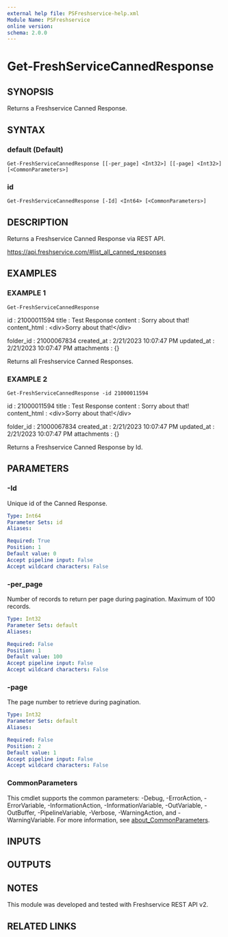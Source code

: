 ```yaml
---
external help file: PSFreshservice-help.xml
Module Name: PSFreshservice
online version:
schema: 2.0.0
---
```


# Get-FreshServiceCannedResponse

## SYNOPSIS
Returns a Freshservice Canned Response.

## SYNTAX

### default (Default)
```
Get-FreshServiceCannedResponse [[-per_page] <Int32>] [[-page] <Int32>] [<CommonParameters>]
```

### id
```
Get-FreshServiceCannedResponse [-Id] <Int64> [<CommonParameters>]
```

## DESCRIPTION
Returns a Freshservice Canned Response via REST API.

https://api.freshservice.com/#list_all_canned_responses

## EXAMPLES

### EXAMPLE 1
```
Get-FreshServiceCannedResponse
```

id           : 21000011594
title        : Test Response
content      : Sorry about that!
content_html : \<div\>Sorry about that!\</div\>

folder_id    : 21000067834
created_at   : 2/21/2023 10:07:47 PM
updated_at   : 2/21/2023 10:07:47 PM
attachments  : {}

Returns all Freshservice Canned Responses.

### EXAMPLE 2
```
Get-FreshServiceCannedResponse -id 21000011594
```

id           : 21000011594
title        : Test Response
content      : Sorry about that!
content_html : \<div\>Sorry about that!\</div\>

folder_id    : 21000067834
created_at   : 2/21/2023 10:07:47 PM
updated_at   : 2/21/2023 10:07:47 PM
attachments  : {}

Returns a Freshservice Canned Response by Id.

## PARAMETERS

### -Id
Unique id of the Canned Response.

```yaml
Type: Int64
Parameter Sets: id
Aliases:

Required: True
Position: 1
Default value: 0
Accept pipeline input: False
Accept wildcard characters: False
```

### -per_page
Number of records to return per page during pagination. 
Maximum of 100 records.

```yaml
Type: Int32
Parameter Sets: default
Aliases:

Required: False
Position: 1
Default value: 100
Accept pipeline input: False
Accept wildcard characters: False
```

### -page
The page number to retrieve during pagination.

```yaml
Type: Int32
Parameter Sets: default
Aliases:

Required: False
Position: 2
Default value: 1
Accept pipeline input: False
Accept wildcard characters: False
```

### CommonParameters
This cmdlet supports the common parameters: -Debug, -ErrorAction, -ErrorVariable, -InformationAction, -InformationVariable, -OutVariable, -OutBuffer, -PipelineVariable, -Verbose, -WarningAction, and -WarningVariable. For more information, see [about_CommonParameters](http://go.microsoft.com/fwlink/?LinkID=113216).

## INPUTS

## OUTPUTS

## NOTES
This module was developed and tested with Freshservice REST API v2.

## RELATED LINKS

